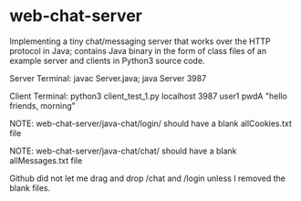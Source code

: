 # web-chat-server
 Implementing a tiny chat/messaging server that works over the HTTP protocol in Java; contains Java binary in the form of class files of an example server and clients in Python3 source code.
 
 Server Terminal: javac Server.java; java Server 3987
 
 Client Terminal: python3 client_test_1.py localhost 3987 user1 pwdA "hello friends, morning"
 
 
 NOTE: web-chat-server/java-chat/login/ should have a blank allCookies.txt file
 
 NOTE: web-chat-server/java-chat/chat/ should have a blank allMessages.txt file
 
 Github did not let me drag and drop /chat and /login unless I removed the blank files.
